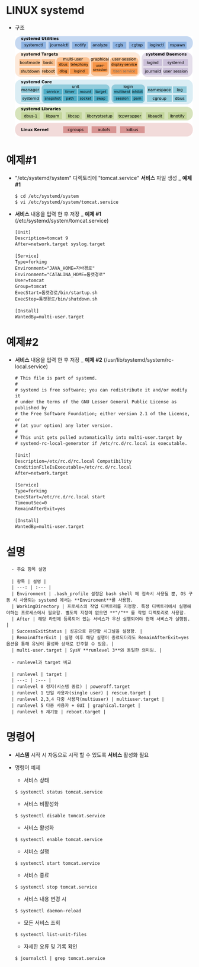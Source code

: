 LINUX systemd
=====

   - 구조
      
      <img title="systemd" src="./images/systemd-components.png" alt="systemd" width="800px">

예제#1
=====

   - "/etc/systemd/system" 디렉토리에 "tomcat.service" **서비스** 파일 생성 _ **예제 #1**

      ```
      $ cd /etc/systemd/system
      $ vi /etc/systemd/system/tomcat.service
      ```

   - **서비스** 내용을 입력 한 후 저장 _ **예제 #1** (/etc/systemd/system/tomcat.service)

      ```
      [Unit]
      Description=tomcat 9
      After=network.target syslog.target
      
      [Service]
      Type=forking
      Environment="JAVA_HOME=자바경로"
      Environment="CATALINA_HOME=톰캣경로"
      User=tomcat
      Group=tomcat
      ExecStart=톰캣경로/bin/startup.sh
      ExecStop=톰캣경로/bin/shutdown.sh
      
      [Install]
      WantedBy=multi-user.target
      ```

예제#2
=====

   - **서비스** 내용을 입력 한 후 저장 _ **예제 #2** (/usr/lib/systemd/system/rc-local.service)

      ```
      # This file is part of systemd.
      #
      # systemd is free software; you can redistribute it and/or modify it
      # under the terms of the GNU Lesser General Public License as published by
      # the Free Software Foundation; either version 2.1 of the License, or
      # (at your option) any later version.
      #
      # This unit gets pulled automatically into multi-user.target by
      # systemd-rc-local-generator if /etc/rc.d/rc.local is executable.
      
      [Unit]
      Description=/etc/rc.d/rc.local Compatibility
      ConditionFileIsExecutable=/etc/rc.d/rc.local
      After=network.target
      
      [Service]
      Type=forking
      ExecStart=/etc/rc.d/rc.local start
      TimeoutSec=0
      RemainAfterExit=yes
      
      [Install]
      WantedBy=multi-user.target
      ```

설명
=====

      - 주요 항목 설명
      
      | 항목 | 설명 |
      | ---: | :--- |
      | Environment | .bash_profile 설정은 bash shell 에 접속시 사용될 뿐, OS 구동 시 사용되는 systemd 에서는 **Enviroment**를 사용함.
      | WorkingDirectory | 프로세스의 작업 디렉토리를 지정함. 특정 디렉토리에서 실행해야하는 프로세스에서 필요함. 별도의 지정이 없으면 **"/"** 를 작업 디렉토리로 사용함.
      | After | 해당 라인에 등록되어 있는 서비스가 우선 실행되어야 현재 서비스가 실행됨. |
      | SuccessExitStatus | 성공으로 판단할 시그널을 설정함. |
      | RemainAfterExit | 실행 이후 해당 실행이 종료되더라도 RemainAfterExit=yes 옵션을 통해 유닛이 활성화 상태로 간주할 수 있음. |
      | multi-user.target | SysV **runlevel 3**와 동일한 의미임. |

      - runlevel과 target 비교

      | runlevel | target |
      | ---: | :--- |
      | runlevel 0 정지(시스템 종료) | poweroff.target
      | runlevel 1 단일 사용자(single user) | rescue.target |
      | runlevel 2,3,4 다중 사용자(multiuser) | multiuser.target |
      | runlevel 5 다중 사용자 + GUI | graphical.target |
      | runlevel 6 재기동 | reboot.target |

명령어
=====

   - **시스템** 시작 시 자동으로 시작 할 수 있도록 **서비스** 활성화 필요

   - 명령어 예제

      - 서비스 상태

      ```
      $ systemctl status tomcat.service
      ```

      - 서비스 비활성화

      ```
      $ systemctl disable tomcat.service
      ```

      - 서비스 활성화

      ```
      $ systemctl enable tomcat.service
      ```

      - 서비스 실행

      ```
      $ systemctl start tomcat.service
      ```

      - 서비스 종료

      ```
      $ systemctl stop tomcat.service
      ```

      - 서비스 내용 변경 시

      ```
      $ systemctl daemon-reload
      ```

      - 모든 서비스 조회

      ```
      $ systemctl list-unit-files
      ```

      - 자세한 오류 및 기록 확인

      ```
      $ journalctl | grep tomcat.service
      ```

